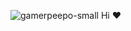 ![gamerpeepo-small](https://github.com/user-attachments/assets/262ac953-45e1-4559-8cee-77387f3b014c) Hi ❤️

